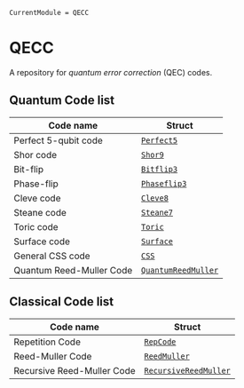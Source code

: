 ```@meta
CurrentModule = QECC
```

# QECC
A repository for *quantum error correction* (QEC) codes.


## Quantum Code list
| Code name    | Struct |
| -------- | ------- |
| Perfect 5-qubit code | [`Perfect5`](@ref) |
| Shor code | [`Shor9`](@ref) |
| Bit-flip | [`Bitflip3`](@ref) |
| Phase-flip | [`Phaseflip3`](@ref) |
| Cleve code | [`Cleve8`](@ref) |
| Steane code | [`Steane7`](@ref) |
| Toric code | [`Toric`](@ref) |
| Surface code | [`Surface`](@ref) |
| General CSS code | [`CSS`](@ref) |
| Quantum Reed-Muller Code | [`QuantumReedMuller`](@ref) |

## Classical Code list
| Code name    | Struct |
| -------- | ------- |
| Repetition Code| [`RepCode`](@ref)|
| Reed-Muller Code| [`ReedMuller`](@ref)|
| Recursive Reed-Muller Code| [`RecursiveReedMuller`](@ref)|